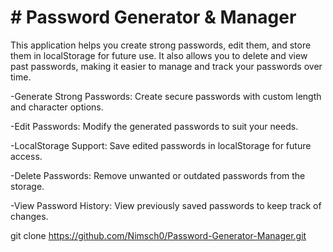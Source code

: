 # # Password Generator & Manager

This application helps you create strong passwords, edit them, and store them in localStorage for future use. It also allows you to delete and view past passwords, making it easier to manage and track your passwords over time.

-Generate Strong Passwords: Create secure passwords with custom length and character options.

-Edit Passwords: Modify the generated passwords to suit your needs.

-LocalStorage Support: Save edited passwords in localStorage for future access.

-Delete Passwords: Remove unwanted or outdated passwords from the storage.

-View Password History: View previously saved passwords to keep track of changes.

git clone https://github.com/Nimsch0/Password-Generator-Manager.git

